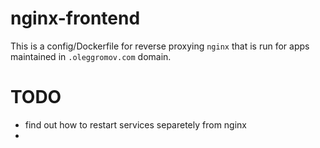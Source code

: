 # nginx-frontend

This is a config/Dockerfile for reverse proxying `nginx` that is run for apps maintained in `.oleggromov.com` domain.

# TODO

- find out how to restart services separetely from nginx
-
